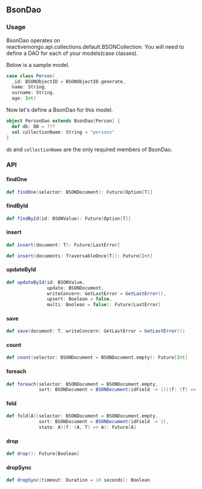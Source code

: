 ## BsonDao

### Usage

BsonDao operates on reactivemongo.api.collections.default.BSONCollection. You will need to define a DAO for each of your models(case classes).

Below is a sample model.

```scala
case class Person(
  _id: BSONObjectID = BSONObjectID.generate,
  name: String,
  surname: String,
  age: Int)
```

Now let's define a BsonDao for this model.

```scala
object PersonDao extends BsonDao[Person] {
  def db: DB = ???
  val collectionName: String = "persons"
}
```

```db``` and ```collectionName``` are the only required members of BsonDao.

### API


#### findOne
```scala
def findOne(selector: BSONDocument): Future[Option[T]]
```

#### findById
```scala
def findById(id: BSONValue): Future[Option[T]]
```

#### insert
```scala
def insert(document: T): Future[LastError]
```

```scala
def insert(documents: TraversableOnce[T]): Future[Int]
```

#### updateById
```scala
def updateById(id: BSONValue,
               update: BSONDocument,
               writeConcern: GetLastError = GetLastError(),
               upsert: Boolean = false,
               multi: Boolean = false): Future[LastError]
```

#### save
```scala
def save(document: T, writeConcern: GetLastError = GetLastError())
```

#### count
```scala
def count(selector: BSONDocument = BSONDocument.empty): Future[Int]
```

#### foreach
```scala
def foreach(selector: BSONDocument = BSONDocument.empty,
            sort: BSONDocument = BSONDocument(idField -> 1))(f: (T) => Unit): Future[Unit]
```

#### fold
```scala
def fold[A](selector: BSONDocument = BSONDocument.empty,
            sort: BSONDocument = BSONDocument(idField -> 1),
            state: A)(f: (A, T) => A): Future[A]
```

#### drop
```scala
def drop(): Future[Boolean]
```

#### dropSync
```scala
def dropSync(timeout: Duration = 10 seconds): Boolean
```
